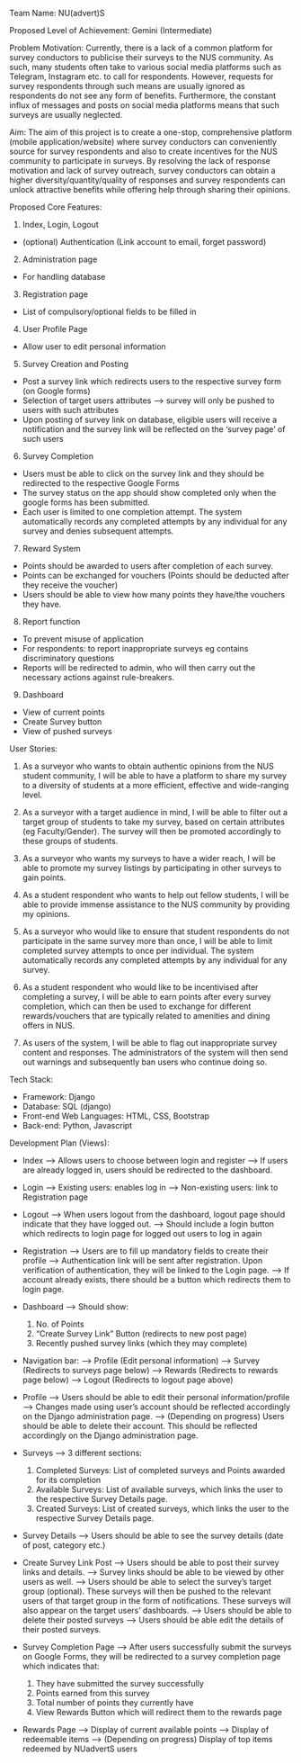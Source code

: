 Team Name: NU(advert)S

Proposed Level of Achievement: Gemini (Intermediate)

Problem Motivation: Currently, there is a lack of a common platform for survey conductors to publicise their surveys to the NUS community. As such, many students often take to various social media platforms such as Telegram, Instagram etc. to call for respondents. However, requests for survey respondents through such means are usually ignored as respondents do not see any form of benefits. Furthermore, the constant influx of messages and posts on social media platforms means that such surveys are usually neglected.

Aim: The aim of this project is to create a one-stop, comprehensive platform (mobile application/website) where survey conductors can conveniently source for survey respondents and also to create incentives for the NUS community to participate in surveys. By resolving the lack of response motivation and lack of survey outreach, survey conductors can obtain a higher diversity/quantity/quality of responses and survey respondents can unlock attractive benefits while offering help through sharing their opinions.

Proposed Core Features:
1. Index, Login, Logout
- (optional) Authentication (Link account to email, forget password)

2. Administration page
- For handling database

3. Registration page
- List of compulsory/optional fields to be filled in

4. User Profile Page 
- Allow user to edit personal information

5. Survey Creation and Posting
 - Post a survey link which redirects users to the respective survey form (on Google forms)
- Selection of target users attributes --> survey will only be pushed to users with such attributes
- Upon posting of survey link on database, eligible users will receive a notification and the survey link will be reflected on the ‘survey page’ of such users

6. Survey Completion
- Users must be able to click on the survey link and they should be redirected to the respective Google Forms
- The survey status on the app should show completed only when the google forms has been submitted.
- Each user is limited to one completion attempt. The system automatically records any completed attempts by any individual for any survey and denies subsequent attempts.

7. Reward System
- Points should be awarded to users after completion of each survey. 
- Points can be exchanged for vouchers (Points should be deducted after they receive the voucher)
- Users should be able to view how many points they have/the vouchers they have. 

8. Report function
- To prevent misuse of application
- For respondents: to report inappropriate surveys eg contains discriminatory questions
- Reports will be redirected to admin, who will then carry out the necessary actions against rule-breakers.

9. Dashboard
- View of current points
- Create Survey button 
- View of pushed surveys
 
User Stories:
1. As a surveyor who wants to obtain authentic opinions from the NUS student community, I will be able to have a platform to share my survey to a diversity of students at a more efficient, effective and wide-ranging level.

2. As a surveyor with a target audience in mind, I will be able to filter out a target group of students to take my survey, based on certain attributes (eg Faculty/Gender). The survey will then be promoted accordingly to these groups of students.

3. As a surveyor who wants my surveys to have a wider reach, I will be able to promote my survey listings by participating in other surveys to gain points.

4. As a student respondent who wants to help out fellow students, I will be able to provide immense assistance to the NUS community by providing my opinions.

5. As a surveyor who would like to ensure that student respondents do not participate in the same survey more than once, I will be able to limit completed survey attempts to once per individual. The system automatically records any completed attempts by any individual for any survey.

6. As a student respondent who would like to be incentivised after completing a survey, I will be able to earn points after every survey completion, which can then be used to exchange for different rewards/vouchers that are typically related to amenities and dining offers in NUS. 

7. As users of the system, I will be able to flag out inappropriate survey content and responses. The administrators of the system will then send out warnings and subsequently ban users who continue doing so.

Tech Stack:
- Framework: Django 
- Database: SQL (django)
- Front-end Web Languages: HTML, CSS, Bootstrap 
- Back-end: Python, Javascript
 
Development Plan (Views):
- Index 
--> Allows users to choose between login and register
--> If users are already logged in, users should be redirected to the dashboard.

- Login 
--> Existing users: enables log in
--> Non-existing users: link to Registration page

- Logout 
--> When users logout from the dashboard, logout page should indicate that they have logged out. 
--> Should include a login button which redirects to login page for logged out users to log in again

- Registration 
--> Users are to fill up mandatory fields to create their profile
--> Authentication link will be sent after registration. Upon verification of authentication, they will be linked to the Login page.
--> If account already exists, there should be a button which redirects them to login page.

- Dashboard
--> Should show: 
    1. No. of Points
    2. “Create Survey Link” Button (redirects to new post page)
    3. Recently pushed survey links (which they may complete)

- Navigation bar: 
--> Profile (Edit personal information)
--> Survey (Redirects to surveys page below)
--> Rewards (Redirects to rewards page below)
--> Logout (Redirects to logout page above)

- Profile 
--> Users should be able to edit their personal information/profile
--> Changes made using user’s account should be reflected accordingly on the Django administration page. 
--> (Depending on progress) Users should be able to delete their account. This should be reflected accordingly on the Django administration page.  

- Surveys
--> 3 different sections: 
    1. Completed Surveys: List of completed surveys and Points awarded for its completion
    2. Available Surveys: List of available surveys, which links the user to the respective Survey Details page. 
    3. Created Surveys: List of created surveys, which links the user to the respective Survey Details page. 

- Survey Details 
--> Users should be able to see the survey details (date of post, category etc.)

- Create Survey Link Post
--> Users should be able to post their survey links and details.
--> Survey links should be able to be viewed by other users as well. 
--> Users should be able to select the survey’s target group (optional). These surveys will then be pushed to the relevant users of that target group in the form of notifications. These surveys will also appear on the target users’ dashboards. 
--> Users should be able to delete their posted surveys
--> Users should be able edit the details of their posted surveys. 

- Survey Completion Page
--> After users successfully submit the surveys on Google Forms, they will be redirected to a survey completion page which indicates that:
    1. They have submitted the survey successfully
    2. Points earned from this survey 
    3. Total number of points they currently have
    4. View Rewards Button which will redirect them to the rewards page 

- Rewards Page
--> Display of current available points
--> Display of redeemable items 
--> (Depending on progress) Display of top items redeemed by NUadvertS users
